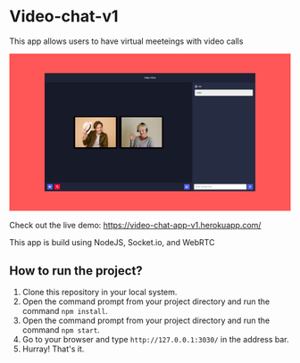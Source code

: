 # Video-chat-v1

This app allows users to have virtual meeteings with video calls

![IMG](./video-chat.png)

Check out the live demo: https://video-chat-app-v1.herokuapp.com/

This app is build using NodeJS, Socket.io, and WebRTC

## How to run the project?

1. Clone this repository in your local system.
2. Open the command prompt from your project directory and run the command `npm install`.
3. Open the command prompt from your project directory and run the command `npm start`.
4. Go to your browser and type `http://127.0.0.1:3030/` in the address bar.
5. Hurray! That's it.



